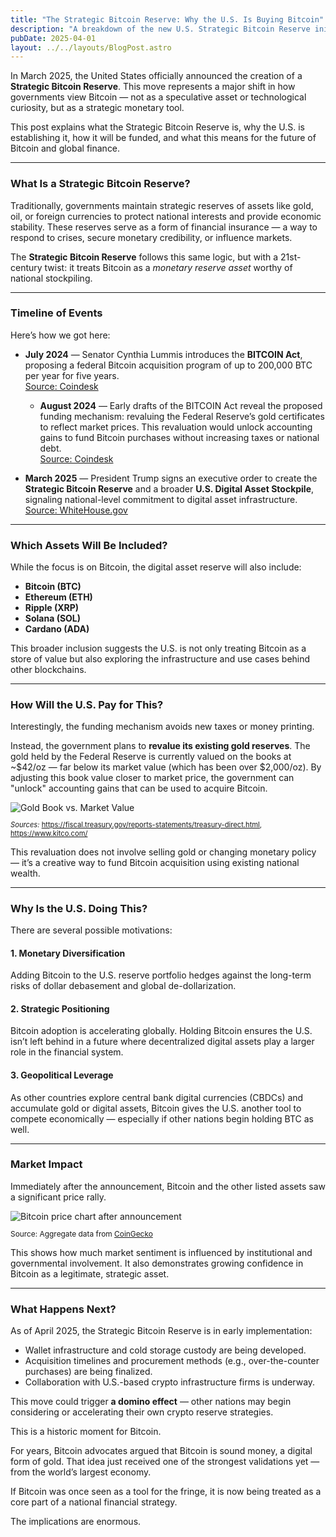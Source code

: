 ```yaml
---
title: "The Strategic Bitcoin Reserve: Why the U.S. Is Buying Bitcoin"
description: "A breakdown of the new U.S. Strategic Bitcoin Reserve initiative — what it means, how it works, and why it matters."
pubDate: 2025-04-01
layout: ../../layouts/BlogPost.astro
---
```



In March 2025, the United States officially announced the creation of a **Strategic Bitcoin Reserve**. This move represents a major shift in how governments view Bitcoin — not as a speculative asset or technological curiosity, but as a strategic monetary tool.

This post explains what the Strategic Bitcoin Reserve is, why the U.S. is establishing it, how it will be funded, and what this means for the future of Bitcoin and global finance.

---

### What Is a Strategic Bitcoin Reserve?

Traditionally, governments maintain strategic reserves of assets like gold, oil, or foreign currencies to protect national interests and provide economic stability. These reserves serve as a form of financial insurance — a way to respond to crises, secure monetary credibility, or influence markets.

The **Strategic Bitcoin Reserve** follows this same logic, but with a 21st-century twist: it treats Bitcoin as a *monetary reserve asset* worthy of national stockpiling.

---

### Timeline of Events

Here’s how we got here:

- **July 2024** — Senator Cynthia Lummis introduces the **BITCOIN Act**, proposing a federal Bitcoin acquisition program of up to 200,000 BTC per year for five years.  
[Source: Coindesk](https://www.coindesk.com/policy/2024/07/30/us-strategic-bitcoin-reserve-to-be-funded-partly-by-revaluing-feds-gold-draft-bill-shows?utm_source=chatgpt.com)

  - **August 2024** — Early drafts of the BITCOIN Act reveal the proposed funding mechanism: revaluing the Federal Reserve’s gold certificates to reflect market prices. This revaluation would unlock accounting gains to fund Bitcoin purchases without increasing taxes or national debt.  
 [Source: Coindesk](https://www.coindesk.com/policy/2024/07/30/us-strategic-bitcoin-reserve-to-be-funded-partly-by-revaluing-feds-gold-draft-bill-shows?utm_source=chatgpt.com)

- **March 2025** — President Trump signs an executive order to create the **Strategic Bitcoin Reserve** and a broader **U.S. Digital Asset Stockpile**, signaling national-level commitment to digital asset infrastructure.  
 [Source: WhiteHouse.gov](https://www.whitehouse.gov/fact-sheets/2025/03/fact-sheet-president-donald-j-trump-establishes-the-strategic-bitcoin-reserve-and-u-s-digital-asset-stockpile/?utm_source=chatgpt.com)

---

### Which Assets Will Be Included?

While the focus is on Bitcoin, the digital asset reserve will also include:

- **Bitcoin (BTC)**
- **Ethereum (ETH)**
- **Ripple (XRP)**
- **Solana (SOL)**
- **Cardano (ADA)**

This broader inclusion suggests the U.S. is not only treating Bitcoin as a store of value but also exploring the infrastructure and use cases behind other blockchains.

---

### How Will the U.S. Pay for This?

Interestingly, the funding mechanism avoids new taxes or money printing.

Instead, the government plans to **revalue its existing gold reserves**. The gold held by the Federal Reserve is currently valued on the books at ~$42/oz — far below its market value (which has been over $2,000/oz). By adjusting this book value closer to market price, the government can "unlock" accounting gains that can be used to acquire Bitcoin.

<img src="/images/gold-book-vs-market-value.png" alt="Gold Book vs. Market Value">
<p style="font-size: 0.8em;"><em>Sources:</em>  
<a href="https://fiscal.treasury.gov/reports-statements/treasury-direct.html">https://fiscal.treasury.gov/reports-statements/treasury-direct.html</a>,  
<a href="https://www.kitco.com/">https://www.kitco.com/</a>  
</p>

This revaluation does not involve selling gold or changing monetary policy — it’s a creative way to fund Bitcoin acquisition using existing national wealth.

---

### Why Is the U.S. Doing This?

There are several possible motivations:

#### 1. **Monetary Diversification**
Adding Bitcoin to the U.S. reserve portfolio hedges against the long-term risks of dollar debasement and global de-dollarization.

#### 2. **Strategic Positioning**
Bitcoin adoption is accelerating globally. Holding Bitcoin ensures the U.S. isn’t left behind in a future where decentralized digital assets play a larger role in the financial system.

#### 3. **Geopolitical Leverage**
As other countries explore central bank digital currencies (CBDCs) and accumulate gold or digital assets, Bitcoin gives the U.S. another tool to compete economically — especially if other nations begin holding BTC as well.

---

### Market Impact

Immediately after the announcement, Bitcoin and the other listed assets saw a significant price rally.

<img src="/images/btcprice-announcement.png" alt="Bitcoin price chart after announcement">
<p style="font-size: 0.85em;">Source: Aggregate data from <a href="www.coingecko.com">CoinGecko</a></p>

This shows how much market sentiment is influenced by institutional and governmental involvement. It also demonstrates growing confidence in Bitcoin as a legitimate, strategic asset.

---

### What Happens Next?

As of April 2025, the Strategic Bitcoin Reserve is in early implementation:

- Wallet infrastructure and cold storage custody are being developed.
- Acquisition timelines and procurement methods (e.g., over-the-counter purchases) are being finalized.
- Collaboration with U.S.-based crypto infrastructure firms is underway.

This move could trigger **a domino effect** — other nations may begin considering or accelerating their own crypto reserve strategies.

This is a historic moment for Bitcoin.

For years, Bitcoin advocates argued that Bitcoin is sound money, a digital form of gold. That idea just received one of the strongest validations yet — from the world’s largest economy.

If Bitcoin was once seen as a tool for the fringe, it is now being treated as a core part of a national financial strategy.

The implications are enormous.

